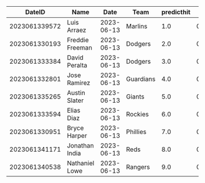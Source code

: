 DateID         |  Name             |  Date        |  Team       |  predicthit  |  predicthitproba     |  hitbool  |  Last7DaysAVG  |  Last15DaysAVG  |  Last30DaysAVG
---------------|-------------------|--------------|-------------|--------------|----------------------|-----------|----------------|-----------------|---------------
2023061339572  |  Luis Arraez      |  2023-06-13  |  Marlins    |  1.0         |  0.6469886209706656  |  False    |  0.32          |  0.442          |  0.406
2023061330193  |  Freddie Freeman  |  2023-06-13  |  Dodgers    |  2.0         |  0.6312344974563968  |  False    |  0.429         |  0.354          |  0.39
2023061333384  |  David Peralta    |  2023-06-13  |  Dodgers    |  3.0         |  0.6140850122260947  |  False    |  0.412         |  0.433          |  0.333
2023061332801  |  Jose Ramirez     |  2023-06-13  |  Guardians  |  4.0         |  0.6117761386993991  |  False    |  0.435         |  0.296          |  0.269
2023061335265  |  Austin Slater    |  2023-06-13  |  Giants     |  5.0         |  0.6090351266480013  |  False    |  0.5           |  0.423          |  0.423
2023061333594  |  Elias Diaz       |  2023-06-13  |  Rockies    |  6.0         |  0.6089666409264067  |  False    |  0.15          |  0.156          |  0.25
2023061330951  |  Bryce Harper     |  2023-06-13  |  Phillies   |  7.0         |  0.6076357586382556  |  False    |  0.25          |  0.273          |  0.269
2023061341171  |  Jonathan India   |  2023-06-13  |  Reds       |  8.0         |  0.6056103051681921  |  False    |  0.286         |  0.232          |  0.248
2023061340538  |  Nathaniel Lowe   |  2023-06-13  |  Rangers    |  9.0         |  0.6038858235390556  |  False    |  0.087         |  0.236          |  0.267
